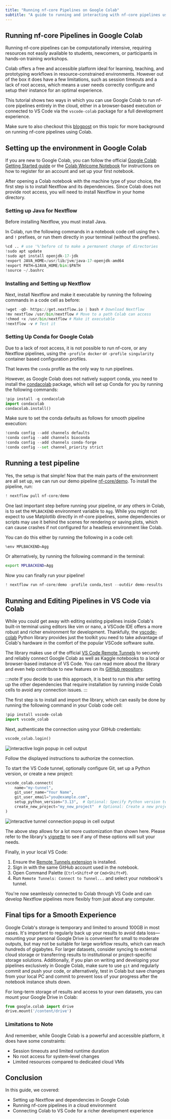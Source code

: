 ```yaml
---
title: "Running nf-core Pipelines on Google Colab"
subtitle: "A guide to running and interacting with nf-core pipelines using Colab and VS Code"
---
```


## Running nf-core Pipelines in Google Colab

Running nf-core pipelines can be computationally intensive, requiring resources not easily available to students, newcomers, or participants in hands-on training workshops.

Colab offers a free and accessible platform ideal for learning, teaching, and prototyping workflows in resource-constrained environments.
However out of the box it does have a few limitations, such as session timeouts and a lack of root access, which means a user needs correctly configure and setup their instance for an optimal experience.

This tutorial shows two ways in which you can use Google Colab to run nf-core pipelines entirely in the cloud, either in a browser-based execution or connected to VS Code via the `vscode-colab` package for a full development experience.

Make sure to also checkout this [blogpost](https://nf-co.re/blog/2025/nf-core-colab-guide) on this topic for more background on running nf-core pipelines using Colab.

## Setting up the environment in Google Colab

If you are new to Google Colab, you can follow the official [Google Colab Getting Started guide](https://research.google.com/colaboratory/faq.html) or the [Colab Welcome Notebook](https://colab.research.google.com/notebooks/intro.ipynb) for instructions on how to register for an account and set up your first notebook.

After opening a Colab notebook with the machine type of your choice, the first step is to install Nextflow and its dependencies. Since Colab does not provide root access, you will need to install Nextflow in your home directory.

### Setting up Java for Nextflow

Before installing Nextflow, you must install Java.

In Colab, run the following commands in a notebook code cell using the `%` and `!` prefixes, or run them directly in your terminal (without the prefixes).

```python
%cd .. # use '%'before cd to make a permanent change of directories
!sudo apt update
!sudo apt install openjdk-17-jdk
!export JAVA_HOME=/usr/lib/jvm/java-17-openjdk-amd64
!export PATH=$JAVA_HOME/bin:$PATH
!source ~/.bashrc
```

### Installing and Setting up Nextflow

Next, install Nextflow and make it executable by running the following commands in a code cell as before:

```python
!wget -qO- https://get.nextflow.io | bash # Download Nextflow
!mv nextflow /usr/bin/nextflow # Move to a path Colab can access
!chmod +x /usr/bin/nextflow # Make it executable
!nextflow -v # Test it
```

### Setting Up Conda for Google Colab

Due to a lack of root access, it is not possible to run nf-core, or any Nextflow pipelines, using the `-profile docker` or `-profile singularity` container based configuration profiles.

That leaves the `conda` profile as the only way to run pipelines.

However, as Google Colab does not natively support conda, you need to install the [condacolab](https://pypi.org/project/condacolab/) package, which will set up Conda for you by running the following commands:

```python
!pip install -q condacolab
import condacolab
condacolab.install()
```

Make sure to set the conda defaults as follows for smooth pipeline execution:

```python
!conda config --add channels defaults
!conda config --add channels bioconda
!conda config --add channels conda-forge
!conda config --set channel_priority strict
```

## Running a test pipeline

Yes, the setup is that simple!
Now that the main parts of the environment are all set up, we can run our demo pipeline [nf-core/demo](https://nf-co.re/demo/).
To install the pipeline, run:

```python
! nextflow pull nf-core/demo
```

One last important step before running your pipeline, or any others in Colab, is to set the `MPLBACKEND` environment variable to `Agg`.
While you might not expect to use Matplotlib directly in nf-core pipelines, some dependencies or scripts may use it behind the scenes for rendering or saving plots, which can cause crashes if not configured for a headless environment like Colab.

You can do this either by running the following in a code cell:

```python
%env MPLBACKEND=Agg
```

Or alternatively, by running the following command in the terminal:

```bash title="Set MPLBACKEND to Agg in the terminal"
export MPLBACKEND=Agg
```

Now you can finally run your pipeline!

```python
! nextflow run nf-core/demo -profile conda,test --outdir demo-results
```

## Running and Editing Pipelines in VS Code via Colab

While you could get away with editing existing pipelines inside Colab's built-in terminal using editors like vim or nano, a VSCode IDE offers a more robust and richer environment for development.
Thankfully, the [vscode-colab](https://github.com/EssenceSentry/vscode-colab) Python library provides just the toolkit you need to take advantage of Colab's hardware in the comfort of the popular VSCode software suite.

The library makes use of the official [VS Code Remote Tunnels](https://code.visualstudio.com/docs/remote/tunnels) to securely and reliably connect Google Colab as well as Kaggle notebooks to a local or browser-based instance of VS Code.
You can read more about the library and even help contribute to new features on its [GitHub repository](https://github.com/EssenceSentry/vscode-colab).

:::note
If you decide to use this approach, it is best to run this after setting up the other dependencies that require installation by running inside Colab cells to avoid any connection issues.
:::

The first step is to install and import the library, which can easily be done by running the following command in your Colab code cell:

```python title="Install vscode-colab"
!pip install vscode-colab
import vscode_colab
```

Next, authenticate the connection using your GitHub credentials:

```python
vscode_colab.login()
```

![interactive login popup in cell output](/images/tutorials/google_colab/login.png)

Follow the displayed instructions to authorize the connection.

To start the VS Code tunnel, optionally configure Git, set up a Python version, or create a new project:

```python
vscode_colab.connect(
    name="my-tunnel",
    git_user_name="Your Name",
    git_user_email="you@example.com",
    setup_python_version="3.13",  # Optional: Specify Python version to install with pyenv
    create_new_project="my_new_project"  # Optional: Create a new project directory
)
```

![interactive tunnel connection popup in cell output](/images/tutorials/google_colab/connect.png)

The above step allows for a lot more customization than shown here. Please refer to the library's [vignette](https://github.com/EssenceSentry/vscode-colab) to see if any of these options will suit your needs.

Finally, in your local VS Code:

1. Ensure the [Remote Tunnels extension](https://marketplace.visualstudio.com/items?itemName=ms-vscode.remote-server) is installed.
2. Sign in with the same GitHub account used in the notebook.
3. Open Command Palette (`Ctrl+Shift+P` or `Cmd+Shift+P`).
4. Run `Remote Tunnels: Connect to Tunnel...` and select your notebook's tunnel.

You're now seamlessly connected to Colab through VS Code and can develop Nextflow pipelines more flexibly from just about any computer.

## Final tips for a Smooth Experience

Google Colab's storage is temporary and limited to around 100GB in most cases.
It's important to regularly back up your results to avoid data loss—mounting your personal Google Drive is convenient for small to moderate outputs, but may not be suitable for large workflow results, which can reach hundreds of gigabytes.
For larger datasets, consider syncing to external cloud storage or transferring results to institutional or project-specific storage solutions.
Additionally, if you plan on writing and developing your pipelines exclusively in Google Colab, make sure to use `git` and regularly commit and push your code, or alternatively, test in Colab but save changes from your local PC and commit to prevent loss of your progress after the notebook instance shuts down.

For long-term storage of results and access to your own datasets, you can mount your Google Drive in Colab:

```python
from google.colab import drive
drive.mount('/content/drive')
```

### Limitations to Note

And remember, while Google Colab is a powerful and accessible platform, it does have some constraints:

- Session timeouts and limited runtime duration
- No root access for system-level changes
- Limited resources compared to dedicated cloud VMs

## Conclusion

In this guide, we covered:

- Setting up Nextflow and dependencies in Google Colab
- Running nf-core pipelines in a cloud environment
- Connecting Colab to VS Code for a richer development experience

